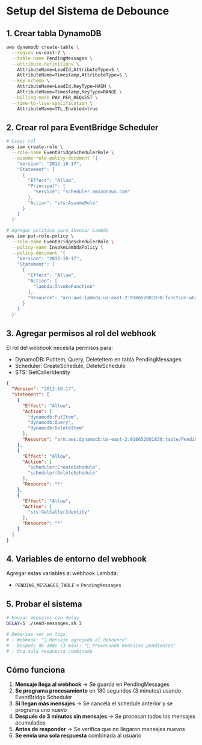 # Setup del Sistema de Debounce

## 1. Crear tabla DynamoDB

```bash
aws dynamodb create-table \
  --region us-east-2 \
  --table-name PendingMessages \
  --attribute-definitions \
    AttributeName=LeadId,AttributeType=S \
    AttributeName=Timestamp,AttributeType=S \
  --key-schema \
    AttributeName=LeadId,KeyType=HASH \
    AttributeName=Timestamp,KeyType=RANGE \
  --billing-mode PAY_PER_REQUEST \
  --time-to-live-specification \
    AttributeName=TTL,Enabled=true
```

## 2. Crear rol para EventBridge Scheduler

```bash
# Crear rol
aws iam create-role \
  --role-name EventBridgeSchedulerRole \
  --assume-role-policy-document '{
    "Version": "2012-10-17",
    "Statement": [
      {
        "Effect": "Allow",
        "Principal": {
          "Service": "scheduler.amazonaws.com"
        },
        "Action": "sts:AssumeRole"
      }
    ]
  }'

# Agregar política para invocar Lambda
aws iam put-role-policy \
  --role-name EventBridgeSchedulerRole \
  --policy-name InvokeLambdaPolicy \
  --policy-document '{
    "Version": "2012-10-17",
    "Statement": [
      {
        "Effect": "Allow",
        "Action": [
          "lambda:InvokeFunction"
        ],
        "Resource": "arn:aws:lambda:us-east-2:916652081830:function:whatsapp-bot-processor"
      }
    ]
  }'
```

## 3. Agregar permisos al rol del webhook

El rol del webhook necesita permisos para:
- DynamoDB: PutItem, Query, DeleteItem en tabla PendingMessages
- Scheduler: CreateSchedule, DeleteSchedule
- STS: GetCallerIdentity

```json
{
  "Version": "2012-10-17",
  "Statement": [
    {
      "Effect": "Allow",
      "Action": [
        "dynamodb:PutItem",
        "dynamodb:Query",
        "dynamodb:DeleteItem"
      ],
      "Resource": "arn:aws:dynamodb:us-east-2:916652081830:table/PendingMessages"
    },
    {
      "Effect": "Allow",
      "Action": [
        "scheduler:CreateSchedule",
        "scheduler:DeleteSchedule"
      ],
      "Resource": "*"
    },
    {
      "Effect": "Allow",
      "Action": [
        "sts:GetCallerIdentity"
      ],
      "Resource": "*"
    }
  ]
}
```

## 4. Variables de entorno del webhook

Agregar estas variables al webhook Lambda:
- `PENDING_MESSAGES_TABLE` = `PendingMessages`

## 5. Probar el sistema

```bash
# Enviar mensajes con delay
DELAY=5 ./send-messages.sh 3

# Deberías ver en logs:
# - Webhook: "📝 Mensaje agregado al debounce"
# - Después de 180s (3 min): "🔄 Procesando mensajes pendientes"
# - Una sola respuesta combinada
```

## Cómo funciona

1. **Mensaje llega al webhook** → Se guarda en PendingMessages
2. **Se programa procesamiento** en 180 segundos (3 minutos) usando EventBridge Scheduler
3. **Si llegan más mensajes** → Se cancela el schedule anterior y se programa uno nuevo
4. **Después de 3 minutos sin mensajes** → Se procesan todos los mensajes acumulados
5. **Antes de responder** → Se verifica que no llegaron mensajes nuevos
6. **Se envía una sola respuesta** combinada al usuario